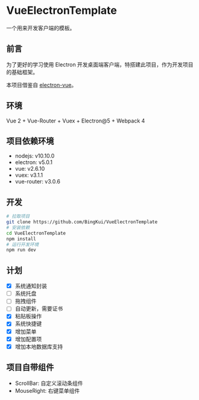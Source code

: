 # VueElectronTemplate

一个用来开发客户端的模板。

## 前言

为了更好的学习使用 Electron 开发桌面端客户端，特搭建此项目，作为开发项目的基础框架。

本项目借鉴自 [electron-vue](https://github.com/SimulatedGREG/electron-vue)。

## 环境

Vue 2 + Vue-Router + Vuex + Electron@5 + Webpack 4

## 项目依赖环境

- nodejs: v10.10.0
- electron: v5.0.1
- vue: v2.6.10
- vuex: v3.1.1
- vue-router: v3.0.6

## 开发

```bash
# 拉取项目
git clone https://github.com/BingKui/VueElectronTemplate
# 安装依赖
cd VueElectronTemplate
npm install
# 运行开发环境
npm run dev
```

## 计划

- [x] 系统通知封装
- [ ] 系统托盘
- [ ] 拖拽组件
- [ ] 自动更新，需要证书
- [x] 粘贴板操作
- [x] 系统快捷键
- [x] 增加菜单
- [x] 增加配置项
- [x] 增加本地数据库支持

## 项目自带组件

- ScrollBar: 自定义滚动条组件
- MouseRight: 右键菜单组件